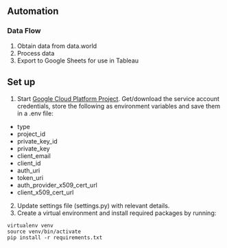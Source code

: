 ## Automation

### Data Flow
1. Obtain data from data.world
2. Process data
3. Export to Google Sheets for use in Tableau

## Set up
1. Start [Google Cloud Platform Project](https://developers.google.com/sheets/api/quickstart/python). Get/download the service account credentials, store the following as environment variables and save them in a .env file:
- type
- project_id
- private_key_id
- private_key
- client_email
- client_id
- auth_uri
- token_uri
- auth_provider_x509_cert_url
- client_x509_cert_url
2. Update settings file (settings.py) with relevant details.
3. Create a virtual environment and install required packages by running:
```
virtualenv venv
source venv/bin/activate
pip install -r requirements.txt
```
